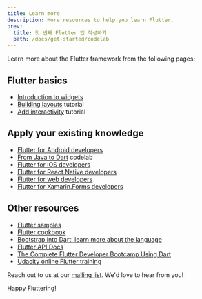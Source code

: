 ```yaml
---
title: Learn more
description: More resources to help you learn Flutter.
prev:
  title: 첫 번째 Flutter 앱 작성하기
  path: /docs/get-started/codelab
---
```


Learn more about the Flutter framework from the following pages:

## Flutter basics

* [Introduction to widgets][]
* [Building layouts][] tutorial
* [Add interactivity][] tutorial

## Apply your existing knowledge

* [Flutter for Android developers][]
* [From Java to Dart][] codelab
* [Flutter for iOS developers][]
* [Flutter for React Native developers][]
* [Flutter for web developers][]
* [Flutter for Xamarin.Forms developers][]

## Other resources

* [Flutter samples][]
* [Flutter cookbook][]
* [Bootstrap into Dart: learn more about the language][]
* [Flutter API Docs][]
* [The Complete Flutter Developer Bootcamp Using Dart][]
* [Udacity online Flutter training][]

Reach out to us at our [mailing list][]. We'd love to hear from you!

Happy Fluttering!

[Add interactivity]: /docs/development/ui/interactive
[Bootstrap into Dart: learn more about the language]: /docs/resources/bootstrap-into-dart
[Building layouts]: /docs/development/ui/layout/tutorial
[The Complete Flutter Developer Bootcamp Using Dart]: https://www.appbrewery.co/p/flutter-development-bootcamp-with-dart
[Flutter API Docs]: {{site.api}}
[Flutter cookbook]: /docs/cookbook
[Flutter for Android developers]: /docs/get-started/flutter-for/android-devs
[Flutter for iOS developers]: /docs/get-started/flutter-for/ios-devs
[Flutter for React Native developers]: /docs/get-started/flutter-for/react-native-devs
[Flutter samples]: https://flutter.github.io/samples
[Flutter for web developers]: /docs/get-started/flutter-for/web-devs
[Flutter for Xamarin.Forms developers]: /docs/get-started/flutter-for/xamarin-forms-devs
[From Java to Dart]: {{site.codelabs}}/codelabs/from-java-to-dart
[Introduction to widgets]: /docs/development/ui/widgets-intro
[mailing list]: mailto:{{site.email}}
[Udacity online Flutter training]: https://www.udacity.com/course/build-native-mobile-apps-with-flutter--ud905
